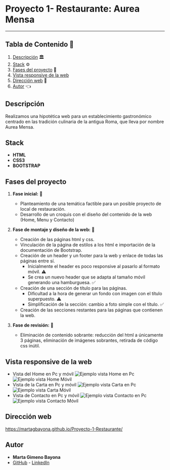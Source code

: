 
# **Proyecto 1- Restaurante: Aurea Mensa**
___

## Tabla de Contenido :file_folder:

1. [Descripción](#descripcion) :classical_building:
2. [Stack](#stack) :gear:
3. [Fases del proyecto](#fases-del-proyecto) :open_book:
4. [Vista responsive de la web](#vista-responsive-de-la-web)
5. [Dirección web](#dirección-web) :dart:
6. [Autor](#autor) :point_left:

## Descripción 

Realizamos una hipotética web para un establecimiento gastronómico centrado en las tradición culinaria de la antigua Roma, que lleva por nombre Aurea Mensa.

## Stack

- **HTML**
- **CSS3**
- **BOOTSTRAP**


## Fases del proyecto 

 1. **Fase inicial:** :art:

    - Planteamiento de una temática factible para un posible proyecto de local de restauración.
    - Desarrollo de un croquis con el diseño del contenido de la web (Home, Menu y Contacto)

2. **Fase de montaje y diseño de la web:** :jigsaw:

    - Creación de las páginas html y css.
    - Vinculación de la página de estilos a los html e importación de la documentación de Bootstrap.
    - Creación de un header y un footer para la web y enlace de todas las páginas entre sí.
        - Inicialmente el header es poco responsive al pasarlo al formato móvil. :warning: 
        - Se crea un nuevo header que se adapta al tamaño móvil generando una hamburguesa. :white_check_mark:
    - Creación de una sección de título para las páginas.
        - Dificultad a la hora de generar un fondo con imagen con el título superpuesto. :warning: 
        - Simplificación de la sección: cambio a foto simple con el título. :white_check_mark:
    - Creación de las secciones restantes para las páginas que contienen la web. 
3. **Fase de revisión:** :dizzy:
    - Eliminación de contenido sobrante: reducción del html a únicamente 3 páginas, eliminación de imágenes sobrantes, retirada de código css inútil.

## Vista responsive de la web

- Vista del Home en Pc y móvil
        <image src="./img/ejemploIndexPc.png" alt="Ejemplo vista Home en Pc">
        <image src="./img/ejemploIndexPhone.png" alt="Ejemplo vista Home Móvil">
- Vista de la Carta en Pc y móvil
        <image src="./img/ejemploCartaPc.png" alt="Ejemplo vista Carta en Pc">
        <image src="./img/ejemploCartaMovil.png" alt="Ejemplo vista Carta Móvil">
- Vista de Contacto en Pc y móvil
        <image src="./img/ejemploContactoPc.png" alt="Ejemplo vista Contacto en Pc">
        <image src="./img/ejemploContactoMovil.png" alt="Ejemplo vista Contacto Móvil">

## Dirección web 

https://martagbayona.github.io/Proyecto-1-Restaurante/

## Autor 

- **Marta Gimeno Bayona**
- [GitHub](https://github.com/MartaGBayona) - [LinkedIn](https://www.linkedin.com/in/martagbayona/)
